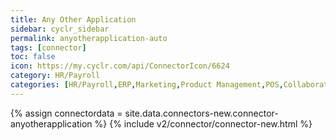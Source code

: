 ```yaml
---
title: Any Other Application
sidebar: cyclr_sidebar
permalink: anyotherapplication-auto
tags: [connector]
toc: false
icon: https://my.cyclr.com/api/ConnectorIcon/6624
category: HR/Payroll
categories: [HR/Payroll,ERP,Marketing,Product Management,POS,Collaboration,Dashboarding,Accounting,Analytics,Billing/Payment,Blogs,Chat,CRMs,Customer Experience,Databases,Data Tools,Developer Tools,Ecommerce,Email Marketing,Forms,Project Management,Sales,SMS,Social Media,Support,Surveys,Calendars,DevOps]
---
```

{% assign connectordata = site.data.connectors-new.connector-anyotherapplication %}
{% include v2/connector/connector-new.html %}	